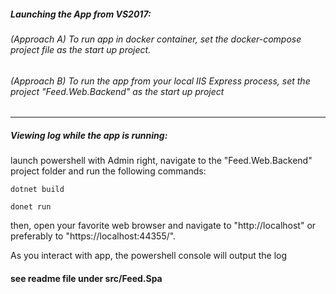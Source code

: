 ##### Launching the App from VS2017:

###### (Approach A) To run app in docker container, set the docker-compose project file as the start up project.

###### (Approach B) To run the app from your local IIS Express process, set the project  "Feed.Web.Backend" as the start up project

--------------------------------------------------

##### Viewing log while the app is running:

launch powershell with Admin right, navigate to the "Feed.Web.Backend" project folder and run the following commands:

`dotnet build`

`donet run`

then, open your favorite web browser and navigate to "http://localhost" or  preferably to "https://localhost:44355/".

As you interact with app, the powershell console will output the log 

#### see readme file under src/Feed.Spa

